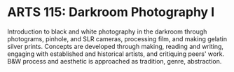 # ARTS 115: Darkroom Photography I

Introduction to black and white photography in the darkroom through photograms, pinhole, and SLR cameras, processing film, and making gelatin silver prints. Concepts are developed through making, reading and writing, engaging with established and historical artists, and critiquing peers' work. B&W process and aesthetic is approached as tradition, genre, abstraction.